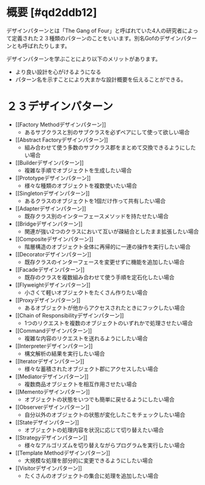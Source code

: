 #  概要 [#qd2ddb12]
デザインパターンとは「The Gang of Four」と呼ばれていた4人の研究者によって定義された２３種類のパターンのことをいいます。別名Gofのデザインパターンとも呼ばれたりします。

デザインパターンを学ぶことにより以下のメリットがあります。
- より良い設計を心がけるようになる
- パターン名を示すことにより大まかな設計概要を伝えることができる。

# ２３デザインパターン
- [[Factory Methodデザインパターン]]
  - あるサブクラスと別のサブクラスを必ずペアにして使って欲しい場合
- [[Abstract Factoryデザインパターン]]
  - 組み合わせて使う多数のサブクラス郡をまとめて交換できるようにしたい場合
- [[Builderデザインパターン]]
  - 複雑な手順でオブジェクトを生成したい場合
- [[Prototypeデザインパターン]]
  - 様々な種類のオブジェクトを複数使いたい場合
- [[Singletonデザインパターン]]
  - あるクラスのオブジェクトを1個だけ作って共有したい場合
- [[Adapterデザインパターン]]
  - 既存クラス別のインターフェースメソッドを持たせたい場合
- [[Bridgeデザインパターン]]
  - 関連が強い2つのクラスにおいて互いが疎結合としたまま拡張したい場合
- [[Compositeデザインパターン]]
  - 階層構造のオブジェクト全体に再帰的に一連の操作を実行したい場合
- [[Decoratorデザインパターン]]
  - 既存クラスのインターフェースを変更せずに機能を追加したい場合
- [[Facadeデザインパターン]]
  - 既存のクラスを複数組み合わせて使う手順を定石化したい場合
- [[Flyweightデザインパターン]]
  - 小さくて軽いオブジェクトをたくさん作りたい場合
- [[Proxyデザインパターン]]
  - あるオブジェクトが他からアクセスされたときにフックしたい場合
- [[Chain of Responsibilityデザインパターン]]
  - 1つのリクエストを複数のオブジェクトのいずれかで処理させたい場合
- [[Commandデザインパターン]]
  - 複雑な内容のリクエストを送れるようにしたい場合
- [[Interpreterデザインパターン]]
  - 構文解析の結果を実行したい場合
- [[Iteratorデザインパターン]]
  - 様々な蓄積されたオブジェクト郡にアクセスしたい場合
- [[Mediatorデザインパターン]]
  - 複数商品オブジェクトを相互作用させたい場合
- [[Mementoデザインパターン]]
  - オブジェクトの状態をいつでも簡単に戻せるようにしたい場合
- [[Observerデザインパターン]]
  - 自分以外のオブジェクトの状態が変化したこをチェックしたい場合
- [[Stateデザインパターン]]
  - オブジェクトの処理内容を状況に応じて切り替えたい場合
- [[Strategyデザインパターン]]
  - 様々なアルゴリズムを切り替えながらプログラムを実行したい場合
- [[Template Methodデザインパターン]]
  - 大規模な処理を部分的に変更できるようにしたい場合
- [[Visitorデザインパターン]]
  - たくさんのオブジェクトの集合に処理を追加したい場合

